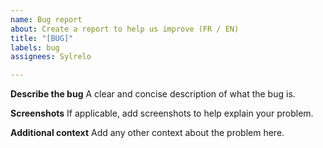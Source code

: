 ```yaml
---
name: Bug report
about: Create a report to help us improve (FR / EN)
title: "[BUG]"
labels: bug
assignees: Sylrelo

---
```


**Describe the bug**
A clear and concise description of what the bug is.

**Screenshots**
If applicable, add screenshots to help explain your problem.

**Additional context**
Add any other context about the problem here.
